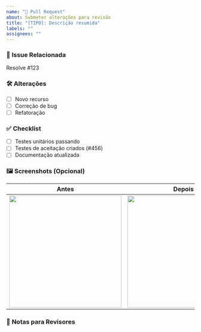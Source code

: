 ```yaml
---
name: "📌 Pull Request"
about: Submeter alterações para revisão
title: "[TIPO]: Descrição resumida"
labels: ""
assignees: ""
---
```


### 🔗 **Issue Relacionada**  
Resolve #123  

### 🛠️ **Alterações**  
- [ ] Novo recurso  
- [ ] Correção de bug  
- [ ] Refatoração  

### ✅ **Checklist**  
- [ ] Testes unitários passando  
- [ ] Testes de aceitação criados (#456)  
- [ ] Documentação atualizada  

### 🖼️ **Screenshots (Opcional)**  
| Antes | Depois |  
|-------|--------|  
| <img width="300" src="..."> | <img width="300" src="..."> |  

### 📝 **Notas para Revisores**  